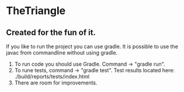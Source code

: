 TheTriangle
===========
Created for the fun of it. 
--------------------------

If you like to run the project you can use gradle. It is possible to use the javac from commandline without using gradle.

1. To run code you should use Gradle. Command -> "gradle run". 
2. To rune tests, command -> "gradle test". Test results located here: ./build/reports/tests/index.html
3. There are room for improvements.

